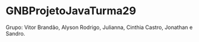 # GNBProjetoJavaTurma29
Grupo: Vitor Brandão, Alyson Rodrigo, Julianna, Cinthia Castro, Jonathan e Sandro.
